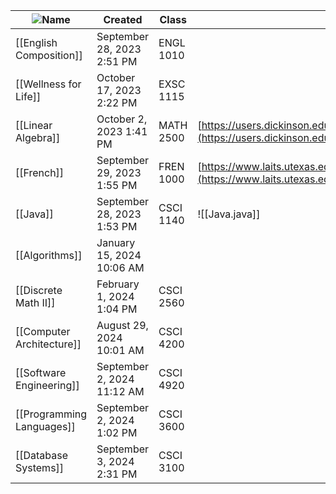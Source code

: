 |![](https://www.notion.so/icons/reorder_gray.svg)Name|Created|Class|Materials|Type|
|---|---|---|---|---|
|[[English Composition]]|September 28, 2023 2:51 PM|ENGL 1010||Lecture|
|[[Wellness for Life]]|October 17, 2023 2:22 PM|EXSC 1115||General|
|[[Linear Algebra]]|October 2, 2023 1:41 PM|MATH 2500|[https://users.dickinson.edu/~richesod/latex/latexcheatsheet.pdf](https://users.dickinson.edu/~richesod/latex/latexcheatsheet.pdf)|General|
|[[French]]|September 29, 2023 1:55 PM|FREN 1000|[https://www.laits.utexas.edu/tex/gr/pre3.html](https://www.laits.utexas.edu/tex/gr/pre3.html)|General|
|[[Java]]|September 28, 2023 1:53 PM|CSCI 1140|![[Java.java]]|Lecture|
|[[Algorithms]]|January 15, 2024 10:06 AM||||
|[[Discrete Math II]]|February 1, 2024 1:04 PM|CSCI 2560||Lecture|
|[[Computer Architecture]]|August 29, 2024 10:01 AM|CSCI 4200||Lecture|
|[[Software Engineering]]|September 2, 2024 11:12 AM|CSCI 4920|||
|[[Programming Languages]]|September 2, 2024 1:02 PM|CSCI 3600|||
|[[Database Systems]]|September 3, 2024 2:31 PM|CSCI 3100|||